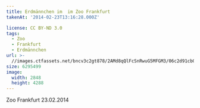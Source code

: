 ```yaml
---
title: Erdmännchen im  im Zoo Frankfurt
takenAt: '2014-02-23T13:16:28.000Z'

license: CC BY-ND 3.0
tags:
  - Zoo
  - Frankfurt
  - Erdmännchen
url: >-
  //images.ctfassets.net/bncv3c2gt878/2AMd8qQlFcSnRwuG5MFGM3/06c2d91cb02acb599f8411f1d67bb220/erdmnnchen-im--im-zoo-frankfurt_12729675363_o
size: 6295499
image:
  width: 2848
  height: 4288
---
```


Zoo Frankfurt 23.02.2014
